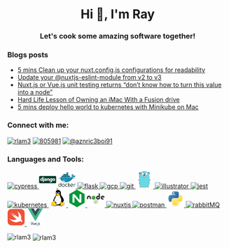 <h1 align="center">Hi 👋, I'm Ray</h1>
<h3 align="center">Let's cook some amazing software together!</h3>

### Blogs posts
<!-- BLOG-POST-LIST:START -->
- [5 mins Clean up your nuxt.config.js configurations for readability](https://aznric3boi91.medium.com/5-mins-clean-up-your-nuxt-config-js-configurations-for-readability-57e9652cfc1f?source=rss-adeca4457226------2)
- [Update your @nuxtjs-eslint-module from v2 to v3](https://aznric3boi91.medium.com/update-your-nuxtjs-eslint-module-from-v2-to-v3-20b5f0bcdb68?source=rss-adeca4457226------2)
- [Nuxt.js or Vue.js unit testing returns “don’t know how to turn this value into a node”](https://aznric3boi91.medium.com/nuxt-js-or-vue-js-unit-testing-returns-dont-know-how-to-turn-this-value-into-a-node-225e5e01c87?source=rss-adeca4457226------2)
- [Hard Life Lesson of Owning an iMac With a Fusion drive](https://medium.com/macoclock/its-2020-hard-life-lesson-of-owning-an-imac-with-a-fusion-drive-908299a8bd1c?source=rss-adeca4457226------2)
- [5 mins deploy hello world to kubernetes with Minikube on Mac](https://medium.com/swlh/5-mins-deploy-hello-world-to-kubernetes-with-minikube-on-mac-a9d71838fdba?source=rss-adeca4457226------2)
<!-- BLOG-POST-LIST:END -->

<h3 align="left">Connect with me:</h3>
<p align="left">
<a href="https://dev.to/rlam3" target="blank"><img align="center" src="https://cdn.jsdelivr.net/npm/simple-icons@3.0.1/icons/dev-dot-to.svg" alt="rlam3" height="30" width="40" /></a>
<a href="https://stackoverflow.com/users/805981" target="blank"><img align="center" src="https://cdn.jsdelivr.net/npm/simple-icons@3.0.1/icons/stackoverflow.svg" alt="805981" height="30" width="40" /></a>
<a href="https://medium.com/@aznric3boi91" target="blank"><img align="center" src="https://cdn.jsdelivr.net/npm/simple-icons@3.0.1/icons/medium.svg" alt="@aznric3boi91" height="30" width="40" /></a>
</p>

<h3 align="left">Languages and Tools:</h3>
<p align="left"> <a href="https://www.cypress.io" target="_blank"> <img src="https://raw.githubusercontent.com/simple-icons/simple-icons/6e46ec1fc23b60c8fd0d2f2ff46db82e16dbd75f/icons/cypress.svg" alt="cypress" width="40" height="40"/> </a> <a href="https://www.djangoproject.com/" target="_blank"> <img src="https://raw.githubusercontent.com/devicons/devicon/master/icons/django/django-original.svg" alt="django" width="40" height="40"/> </a> <a href="https://www.docker.com/" target="_blank"> <img src="https://raw.githubusercontent.com/devicons/devicon/master/icons/docker/docker-original-wordmark.svg" alt="docker" width="40" height="40"/> </a> <a href="https://flask.palletsprojects.com/" target="_blank"> <img src="https://www.vectorlogo.zone/logos/pocoo_flask/pocoo_flask-icon.svg" alt="flask" width="40" height="40"/> </a> <a href="https://cloud.google.com" target="_blank"> <img src="https://www.vectorlogo.zone/logos/google_cloud/google_cloud-icon.svg" alt="gcp" width="40" height="40"/> </a> <a href="https://git-scm.com/" target="_blank"> <img src="https://www.vectorlogo.zone/logos/git-scm/git-scm-icon.svg" alt="git" width="40" height="40"/> </a> <a href="https://golang.org" target="_blank"> <img src="https://raw.githubusercontent.com/devicons/devicon/master/icons/go/go-original.svg" alt="go" width="40" height="40"/> </a> <a href="https://www.adobe.com/in/products/illustrator.html" target="_blank"> <img src="https://www.vectorlogo.zone/logos/adobe_illustrator/adobe_illustrator-icon.svg" alt="illustrator" width="40" height="40"/> </a> <a href="https://jestjs.io" target="_blank"> <img src="https://www.vectorlogo.zone/logos/jestjsio/jestjsio-icon.svg" alt="jest" width="40" height="40"/> </a> <a href="https://kubernetes.io" target="_blank"> <img src="https://www.vectorlogo.zone/logos/kubernetes/kubernetes-icon.svg" alt="kubernetes" width="40" height="40"/> </a> <a href="https://www.linux.org/" target="_blank"> <img src="https://raw.githubusercontent.com/devicons/devicon/master/icons/linux/linux-original.svg" alt="linux" width="40" height="40"/> </a> <a href="https://www.nginx.com" target="_blank"> <img src="https://raw.githubusercontent.com/devicons/devicon/master/icons/nginx/nginx-original.svg" alt="nginx" width="40" height="40"/> </a> <a href="https://nodejs.org" target="_blank"> <img src="https://raw.githubusercontent.com/devicons/devicon/master/icons/nodejs/nodejs-original-wordmark.svg" alt="nodejs" width="40" height="40"/> </a> <a href="https://nuxtjs.org/" target="_blank"> <img src="https://www.vectorlogo.zone/logos/nuxtjs/nuxtjs-icon.svg" alt="nuxtjs" width="40" height="40"/> </a> <a href="https://postman.com" target="_blank"> <img src="https://www.vectorlogo.zone/logos/getpostman/getpostman-icon.svg" alt="postman" width="40" height="40"/> </a> <a href="https://www.python.org" target="_blank"> <img src="https://raw.githubusercontent.com/devicons/devicon/master/icons/python/python-original.svg" alt="python" width="40" height="40"/> </a> <a href="https://www.rabbitmq.com" target="_blank"> <img src="https://www.vectorlogo.zone/logos/rabbitmq/rabbitmq-icon.svg" alt="rabbitMQ" width="40" height="40"/> </a> <a href="https://developer.apple.com/swift/" target="_blank"> <img src="https://raw.githubusercontent.com/devicons/devicon/master/icons/swift/swift-original.svg" alt="swift" width="40" height="40"/> </a> <a href="https://vuejs.org/" target="_blank"> <img src="https://raw.githubusercontent.com/devicons/devicon/master/icons/vuejs/vuejs-original-wordmark.svg" alt="vuejs" width="40" height="40"/> </a> </p>

<p>
<img align="left" src="https://github-readme-stats.vercel.app/api/top-langs/?username=rlam3&layout=compact&hide=issues&langs_count=10&exclude_repo=waterfallCocaopod,moyajwtlogin" alt="rlam3" />
</p>

<p>&nbsp;<img align="center" src="https://github-readme-stats.vercel.app/api?username=rlam3&show_icons=true&locale=en" alt="rlam3" /></p>

